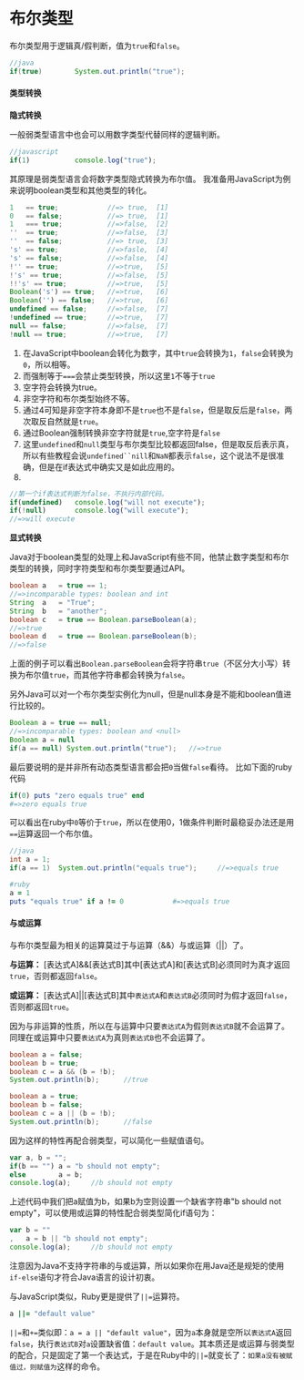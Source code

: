 # 布尔类型

布尔类型用于逻辑真/假判断，值为`true`和`false`。
```Java
//java
if(true)        System.out.println("true");
```

#### 类型转换

**隐式转换**

一般弱类型语言中也会可以用数字类型代替同样的逻辑判断。
```javascript
//javascript
if(1)           console.log("true");
```
其原理是弱类型语言会将数字类型隐式转换为布尔值。
我准备用JavaScript为例来说明boolean类型和其他类型的转化。
```javascript
1   == true;            //=> true,  [1]
0   == false;           //=> true,  [1]
1   === true;           //=>false,  [2]
''  == true;            //=>false,  [3]
''  == false;           //=> true,  [3]
's' == true;            //=>fasle,  [4]
's' == false;           //=>false,  [4]
!'' == true;            //=>true,   [5]
!'s' == true;           //=>false,  [5]
!!'s' == true;          //=>true,   [5]
Boolean('s') == true;   //=>true,   [6]
Boolean('') == false;   //=>true,   [6]
undefined == false;     //=>false,  [7]
!undefined == true;     //=>true,   [7]
null == false;          //=>false,  [7]
!null == true;          //=>true,   [7]
```
1. 在JavaScript中boolean会转化为数字，其中`true`会转换为`1`，`false`会转换为`0`，所以相等。
2. 而强制等于`===`会禁止类型转换，所以这里`1`不等于`true`
3. 空字符会转换为true。
4. 非空字符和布尔类型始终不等。
5. 通过4可知是非空字符本身即不是`true`也不是`false`，但是取反后是`false`，两次取反自然就是`true`。
6. 通过Boolean强制转换非空字符就是`true`,空字符是`false`
7. 这里`undefined`和`null`类型与布尔类型比较都返回false，但是取反后表示真，所以有些教程会说`undefined``nill`和`NaN`都表示`false`，这个说法不是很准确，但是在if表达式中确实又是如此应用的。
8. 
```javascript
//第一个if表达式判断为false，不执行内部代码。
if(undefined)   console.log("will not execute");
if(!null)       console.log("will execute");
//=>will execute
```

**显式转换**

Java对于boolean类型的处理上和JavaScript有些不同，他禁止数字类型和布尔类型的转换，同时字符类型和布尔类型要通过API。
```java
boolean a   = true == 1;          
//=>incomparable types: boolean and int
String  a   = "True";
String  b   = "another";
boolean c   = true == Boolean.parseBoolean(a);
//=>true
boolean d   = true == Boolean.parseBoolean(b);
//=>false
```
上面的例子可以看出`Boolean.parseBoolean`会将字符串`true`（不区分大小写）转换为布尔值`true`，而其他字符串都会转换为`false`。

另外Java可以对一个布尔类型实例化为null，但是null本身是不能和boolean值进行比较的。
```java
Boolean a = true == null;
//=>incomparable types: boolean and <null>
Boolean a = null
if(a == null) System.out.println("true");   //=>true

```

最后要说明的是并非所有动态类型语言都会把`0`当做`false`看待。
比如下面的ruby代码
```ruby
if(0) puts "zero equals true" end
#=>zero equals true
```
可以看出在ruby中`0`等价于`true`，所以在使用0，1做条件判断时最稳妥办法还是用`==`运算返回一个布尔值。
```java
//java
int a = 1;
if(a == 1)  System.out.println("equals true");     //=>equals true
```
```Ruby
#ruby
a = 1
puts "equals true" if a != 0            #=>equals true
```

#### 与或运算

与布尔类型最为相关的运算莫过于与运算（&&）与或运算（||）了。

**与运算：** [表达式A]&&[表达式B]其中[表达式A]和[表达式B]必须同时为真才返回`true`，否则都返回`false`。

**或运算：** [表达式A]||[表达式B]其中`表达式A`和`表达式B`必须同时为假才返回`false`，否则都返回`true`。

因为与非运算的性质，所以在与运算中只要`表达式A`为假则`表达式B`就不会运算了。同理在或运算中只要`表达式A`为真则`表达式B`也不会运算了。

```java
boolean a = false;
boolean b = true;
boolean c = a && (b = !b);
System.out.println(b);		//true
```
```java
boolean a = true;
boolean b = false;
boolean c = a || (b = !b);
System.out.println(b);		//false
```

因为这样的特性再配合弱类型，可以简化一些赋值语句。

```javascript
var a, b = "";
if(b == "") a = "b should not empty";
else        a = b;
console.log(a);		//b should not empty
```

上述代码中我们把a赋值为b，如果b为空则设置一个缺省字符串"b should not empty"，可以使用或运算的特性配合弱类型简化if语句为：

```javascript
var b = ""
,   a = b || "b should not empty";
console.log(a);		//b should not empty
```
注意因为Java不支持字符串的与或运算，所以如果你在用Java还是规矩的使用`if-else`语句才符合Java语言的设计初衷。

与JavaScript类似，Ruby更是提供了`||=`运算符。
```ruby
a ||= "default value"
```
`||=`和`+=`类似即：`a = a || "default value"`，因为`a`本身就是空所以`表达式A`返回`false`，执行`表达式B`对`a`设置缺省值：`default value`。其本质还是或运算与弱类型的配合，只是固定了第一个表达式，于是在Ruby中的`||=`就变长了：`如果a没有被赋值过，则赋值为`这样的命令。
```